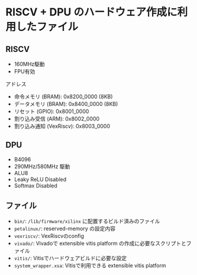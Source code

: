 # RISCV + DPU のハードウェア作成に利用したファイル

## RISCV

- 160MHz駆動
- FPU有効

アドレス
- 命令メモリ (BRAM): 0x8200_0000 (8KB)
- データメモリ (BRAM): 0x8400_0000 (8KB)
- リセット (GPIO): 0x8001_0000
- 割り込み受信 (ARM): 0x8002_0000
- 割り込み通知 (VexRiscv): 0x8003_0000

## DPU

- B4096
- 290MHz/580MHz 駆動
- ALU8
- Leaky ReLU Disabled
- Softmax Disabled

## ファイル

- `bin/`: `/lib/firmware/xilinx` に配置するビルド済みのファイル
- `petalinux/`: reserved-memory の設定内容
- `vexriscv/`: VexRiscvのconfig
- `vivado/`: Vivadoで extensible vitis platform の作成に必要なスクリプトとファイル
- `vitis/`: Vitisでハードウェアビルドに必要な設定
- `system_wrapper.xsa`: Vitisで利用できる extensible vitis platform
